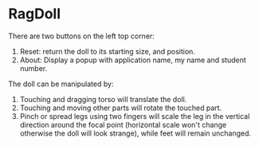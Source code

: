 # RagDoll

There are two buttons on the left top corner:
  1. Reset: return the doll to its starting size, and position.
  2. About: Display a popup with application name, my name and student number.

The doll can be manipulated by:
  1. Touching and dragging torso will translate the doll.
  2. Touching and moving other parts will rotate the touched part.
  3. Pinch or spread legs using two fingers will scale the leg in the vertical direction around the focal point
        (horizontal scale won't change otherwise the doll will look strange), while feet will remain unchanged.
